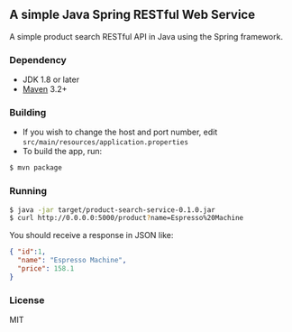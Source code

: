 ## A simple Java Spring RESTful Web Service

A simple product search RESTful API in Java using the Spring framework.

### Dependency
- JDK 1.8 or later
- [Maven](https://maven.apache.org/) 3.2+

### Building

- If you wish to change the host and port number, edit `src/main/resources/application.properties`
- To build the app, run:   

```bash
$ mvn package
```

### Running

```bash
$ java -jar target/product-search-service-0.1.0.jar
$ curl http://0.0.0.0:5000/product?name=Espresso%20Machine
```
You should receive a response in JSON like:

```json
{ "id":1,
  "name": "Espresso Machine",
  "price": 158.1
}
```

### License
MIT
